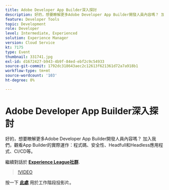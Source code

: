 ```yaml
---
title: Adobe Developer App Builder深入探討
description: 好的，想要瞭解更多Adobe Developer App Builder開發人員內容嗎？ 加入我們，觀看Adobe Developer App Builder的實際運作 — 程式碼、安全性、Headfull和Headless應用程式、CI/CD等。 此工作階段屬於Adobe Developers Live內容事件的一部分。
feature: Developer Tools
topic: Development
role: Developer
level: Intermediate, Experienced
solution: Experience Manager
version: Cloud Service
kt: 7175
type: Event
thumbnail: 331741.jpg
exl-id: d1672427-b943-4b9f-84ed-ebf2c9c54933
source-git-commit: 1792dc318643aec2c12613f621361d72a7a918b1
workflow-type: tm+mt
source-wordcount: '103'
ht-degree: 0%

---
```


# Adobe Developer App Builder深入探討

好的，想要瞭解更多Adobe Developer App Builder開發人員內容嗎？ 加入我們，觀看App Builder的實際運作：程式碼、安全性、Headfull和Headless應用程式、CI/CD等。

繼續對話於 **[Experience League社群](https://adobe.ly/36Yd3v6)**.

>[!VIDEO](https://video.tv.adobe.com/v/331741/?quality=12&learn=on&hidetitle=true)

按一下 **[此處](/help/adobe-developers-live/assets/app-builder.pdf)** 用於工作階段投影片。
